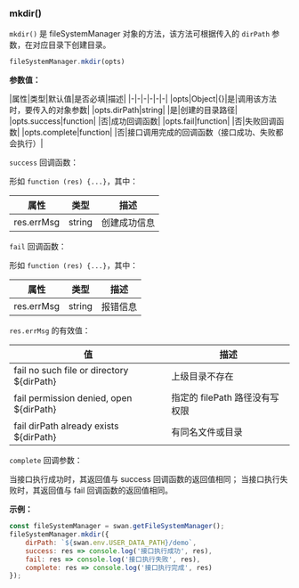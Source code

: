 ### mkdir()

`mkdir()` 是 fileSystemManager 对象的方法，该方法可根据传入的 `dirPath` 参数，在对应目录下创建目录。

```js
fileSystemManager.mkdir(opts)
```
**参数值：**

|属性|类型|默认值|是否必填|描述|
|-|-|-|-|-|-|
|opts|Object|{}|是|调用该方法时，要传入的对象参数|
|opts.dirPath|string| |是|创建的目录路径|
|opts.success|function| |否|成功回调函数|
|opts.fail|function| |否|失败回调函数|
|opts.complete|function| |否|接口调用完成的回调函数（接口成功、失败都会执行）|

`success` 回调函数：

形如 `function (res) {...}`，其中：

|属性|类型|描述|
|-|-|-|
|res.errMsg|string|创建成功信息 |

`fail` 回调函数：

形如 `function (res) {...}`，其中：

|属性|类型|描述|
|-|-|-|
|res.errMsg|string|报错信息 |

`res.errMsg` 的有效值：

| 值                                     | 描述                                            |
| -------------------------------------- | -----------------------------------------------|
| fail no such file or directory ${dirPath}  | 上级目录不存在                               |
| fail permission denied, open ${dirPath} | 指定的 filePath 路径没有写权限                                   |
|fail dirPath already exists ${dirPath}     |   有同名文件或目录                                |


`complete` 回调参数：

当接口执行成功时，其返回值与 success 回调函数的返回值相同；
当接口执行失败时，其返回值与 fail 回调函数的返回值相同。

**示例：**

```js
const fileSystemManager = swan.getFileSystemManager();
fileSystemManager.mkdir({
    dirPath: `${swan.env.USER_DATA_PATH}/demo`,
    success: res => console.log('接口执行成功', res),
    fail: res => console.log('接口执行失败', res),
    complete: res => console.log('接口执行完成', res)
});
```